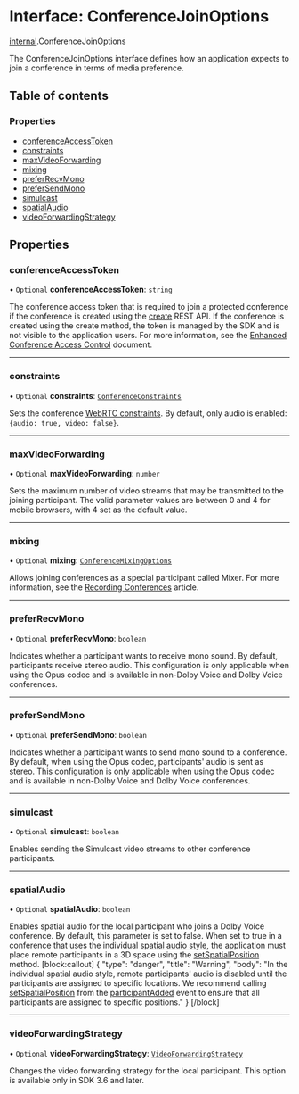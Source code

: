 # Interface: ConferenceJoinOptions

[internal](../modules/internal.md).ConferenceJoinOptions

The ConferenceJoinOptions interface defines how an application expects to join a conference in terms of media preference.

## Table of contents

### Properties

- [conferenceAccessToken](internal.ConferenceJoinOptions.md#conferenceaccesstoken)
- [constraints](internal.ConferenceJoinOptions.md#constraints)
- [maxVideoForwarding](internal.ConferenceJoinOptions.md#maxvideoforwarding)
- [mixing](internal.ConferenceJoinOptions.md#mixing)
- [preferRecvMono](internal.ConferenceJoinOptions.md#preferrecvmono)
- [preferSendMono](internal.ConferenceJoinOptions.md#prefersendmono)
- [simulcast](internal.ConferenceJoinOptions.md#simulcast)
- [spatialAudio](internal.ConferenceJoinOptions.md#spatialaudio)
- [videoForwardingStrategy](internal.ConferenceJoinOptions.md#videoforwardingstrategy)

## Properties

### conferenceAccessToken

• `Optional` **conferenceAccessToken**: `string`

The conference access token that is required to join a protected conference if the conference is created using the [create](ref:create-conference) REST API. If the conference is created using the create method, the token is managed by the SDK and is not visible to the application users. For more information, see the [Enhanced Conference Access Control](doc:guides-enhanced-conference-access-control) document.

___

### constraints

• `Optional` **constraints**: [`ConferenceConstraints`](internal.ConferenceConstraints.md)

Sets the conference [WebRTC constraints](https://webrtc.org/getting-started/media-capture-and-constraints#constraints). By default, only audio is enabled: `{audio: true, video: false}`.

___

### maxVideoForwarding

• `Optional` **maxVideoForwarding**: `number`

Sets the maximum number of video streams that may be transmitted to the joining participant. The valid parameter values are between 0 and 4 for mobile browsers, with 4 set as the default value.

___

### mixing

• `Optional` **mixing**: [`ConferenceMixingOptions`](internal.ConferenceMixingOptions.md)

Allows joining conferences as a special participant called Mixer. For more information, see the [Recording Conferences](doc:guides-recording-conferences) article.

___

### preferRecvMono

• `Optional` **preferRecvMono**: `boolean`

Indicates whether a participant wants to receive mono sound. By default, participants receive stereo audio. This configuration is only applicable when using the Opus codec and is available in non-Dolby Voice and Dolby Voice conferences.

___

### preferSendMono

• `Optional` **preferSendMono**: `boolean`

Indicates whether a participant wants to send mono sound to a conference. By default, when using the Opus codec, participants' audio is sent as stereo. This configuration is only applicable when using the Opus codec and is available in non-Dolby Voice and Dolby Voice conferences.

___

### simulcast

• `Optional` **simulcast**: `boolean`

Enables sending the Simulcast video streams to other conference participants.

___

### spatialAudio

• `Optional` **spatialAudio**: `boolean`

Enables spatial audio for the local participant who joins a Dolby Voice conference. By default, this parameter is set to false. When set to true in a conference that uses the individual [spatial audio style](doc:rn-client-sdk-enums-spatialaudiostyle), the application must place remote participants in a 3D space using the [setSpatialPosition](doc:rn-client-sdk-references-conferenceservice#setspatialposition) method.
[block:callout]
{
"type": "danger",
"title": "Warning",
"body": "In the individual spatial audio style, remote participants' audio is disabled until the participants are assigned to specific locations. We recommend calling [setSpatialPosition](doc:rn-client-sdk-references-conferenceservice#setspatialposition) from the [participantAdded](doc:rn-client-sdk-modules#participantadded) event to ensure that all participants are assigned to specific positions."
}
[/block]

___

### videoForwardingStrategy

• `Optional` **videoForwardingStrategy**: [`VideoForwardingStrategy`](../enums/internal.VideoForwardingStrategy.md)

Changes the video forwarding strategy for the local participant. This option is available only in SDK 3.6 and later.
